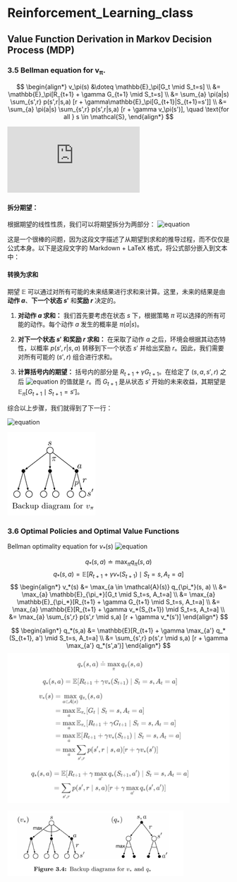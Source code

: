 
# Reinforcement_Learning_class

## Value Function Derivation in Markov Decision Process (MDP)

### 3.5 Bellman equation for v<sub>π</sub>.


$$
\begin{align*}
v_\pi(s) &\doteq \mathbb{E}_\pi[G_t \mid S_t=s] \\
&= \mathbb{E}_\pi[R_{t+1} + \gamma G_{t+1} \mid S_t=s] \\
&= \sum_{a} \pi(a|s) \sum_{s',r} p(s',r|s,a) [r + \gamma\mathbb{E}_\pi[G_{t+1}|S_{t+1}=s']] \\
&= \sum_{a} \pi(a|s) \sum_{s',r} p(s',r|s,a) [r + \gamma v_\pi(s')], \quad \text{for all } s \in \mathcal{S},
\end{align*}
$$

![v_pi equation](https://latex.codecogs.com/svg.latex?%5Cbegin%7Bsplit%7D%5Cbegin%7Baligned%7D%20v_%5Cpi%28s%29%20%26%5Cdoteq%20%5Cmathbb%7BE%7D_%5Cpi%5BG_t%7CS_t%3Ds%5D%20%5C%5C%20%26%3D%20%5Cmathbb%7BE%7D_%5Cpi%5BR_%7Bt%2B1%7D%20%2B%20%5Cgamma%20G_%7Bt%2B1%7D%7CS_t%3Ds%5D%20%28%E7%94%B1%20%283.9%29%29%20%5C%5C%20%26%3D%20%5Csum_a%5Cpi%28a%7Cs%29%20%5Csum_%7Bs%5E%5Cprime%7D%5Csum_r%20p%28s%5E%5Cprime%2Cr%7Cs%2Ca%29%20%5Cleft%5Br%2B%5Cgamma%5Cmathbb%7BE%7D_%5Cpi%5BG_%7Bt%2B1%7D%7CS_%7Bt%2B1%7D%3Ds%5E%5Cprime%5Cright%5D%20%5C%5C%20%26%3D%20%5Csum_a%5Cpi%28a%7Cs%29%20%5Csum_%7Bs%5E%5Cprime%2Cr%7Dp%28s%5E%5Cprime%2Cr%7Cs%2Ca%29%5Br%2B%5Cgamma%20v_%5Cpi%28s%5E%5Cprime%29%5D%2C%20%E5%AF%B9%E6%89%80%E6%9C%89%20s%5Cin%5Cmathcal%7BS%7D%20%5Cend%7Baligned%7D%5Cend%7Bsplit%7D)

#### 拆分期望：
根据期望的线性性质，我们可以将期望拆分为两部分：
![equation](https://latex.codecogs.com/png.image?%5Cdpi%7B110%7D%5Cmathbb%7BE%7D_%5Cpi%5BR_%7Bt%2B1%7D%20%2B%20%5Cgamma%20G_%7Bt%2B1%7D%20%7C%20S_t%3Ds%5D%20%3D%20%5Cmathbb%7BE%7D_%5Cpi%5BR_%7Bt%2B1%7D%20%7C%20S_t%3Ds%5D%20%2B%20%5Cgamma%20%5Cmathbb%7BE%7D_%5Cpi%5BG_%7Bt%2B1%7D%20%7C%20S_t%3Ds%5D)

这是一个很棒的问题，因为这段文字描述了从期望到求和的推导过程，而不仅仅是公式本身。以下是这段文字的 Markdown + LaTeX 格式，将公式部分嵌入到文本中：

#### 转换为求和

期望 $\mathbb{E}$ 可以通过对所有可能的未来结果进行求和来计算。这里，未来的结果是由**动作 $a$**、**下一个状态 $s'$** 和**奖励 $r$** 决定的。

1.  **对动作 $a$ 求和：** 我们首先要考虑在状态 $s$ 下，根据策略 $\pi$ 可以选择的所有可能的动作。每个动作 $a$ 发生的概率是 $\pi(a|s)$。

2.  **对下一个状态 $s'$ 和奖励 $r$ 求和：** 在采取了动作 $a$ 之后，环境会根据其动态特性，以概率 $p(s',r|s,a)$ 转移到下一个状态 $s'$ 并给出奖励 $r$。因此，我们需要对所有可能的 $(s',r)$ 组合进行求和。

3.  **计算括号内的期望：** 括号内的部分是 $R_{t+1} + \gamma G_{t+1}$。在给定了 $(s,a,s',r)$ 之后 ![equation](https://latex.codecogs.com/png.image?\dpi{110}R_{t+1} ) 的值就是 $r$。而 $G_{t+1}$ 是从状态 $s'$ 开始的未来收益，其期望是 $\mathbb{E}_\pi[G_{t+1} \mid S_{t+1}=s']$。

综合以上步骤，我们就得到了下一行：

![equation](https://latex.codecogs.com/png.image?%5Cdpi%7B110%7D%3D%20%5Csum_%7Ba%7D%20%5Cpi%28a%7Cs%29%20%5Csum_%7Bs%27%2Cr%7D%20p%28s%27%2Cr%7Cs%2Ca%29%20%5Br%20%2B%20%5Cgamma%20%5Cmathbb%7BE%7D_%5Cpi%5BG_%7Bt%2B1%7D%7CS_%7Bt%2B1%7D%3Ds%27%5D)


<img src="backup_diagam_bellman.png" alt="State Transition Example" width="200"/>

### 3.6 Optimal Policies and Optimal Value Functions
 Bellman optimality equation for $v_*(s)$
![equation](https://latex.codecogs.com/png.image?%5Cdpi%7B110%7Dv_%2A%28s%29%20%5Cdoteq%20%5Cmax_%5Cpi%20v_%5Cpi%28s%29)

$$
q_*(s,a) \doteq \max_\pi q_\pi(s,a)
$$
$$
q_*(s,a) = \mathbb{E}[R_{t+1} + \gamma v_*(S_{t+1}) \mid S_t=s, A_t=a]
$$
$$
\begin{align*}
v_*(s) &= \max_{a \in \mathcal{A}(s)} q_{\pi_*}(s, a) \\
&= \max_{a} \mathbb{E}_{\pi_*}[G_t \mid S_t=s, A_t=a] \\
&= \max_{a} \mathbb{E}_{\pi_*}[R_{t+1} + \gamma G_{t+1} \mid S_t=s, A_t=a] \\
&= \max_{a} \mathbb{E}[R_{t+1} + \gamma v_*(S_{t+1}) \mid S_t=s, A_t=a] \\
&= \max_{a} \sum_{s',r} p(s',r \mid s,a) [r + \gamma v_*(s')]
\end{align*}
$$

$$
\begin{align*}
q_*(s,a) &= \mathbb{E}[R_{t+1} + \gamma \max_{a'} q_*(S_{t+1}, a') \mid S_t=s, A_t=a] \\
&= \sum_{s',r} p(s',r \mid s,a) [r + \gamma \max_{a'} q_*(s',a')]
\end{align*}
$$
<img src="ch3_eq_01.png" alt="State Transition Example" width="800"/>

<img src="backup_v_best.png" alt="State Transition Example" width="400"/>